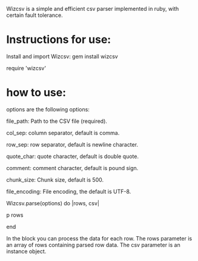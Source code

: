 Wizcsv is a simple and efficient csv parser implemented in ruby, with certain fault tolerance.

# Instructions for use:

Install and import Wizcsv: gem install wizcsv

require 'wizcsv'

# how to use:

options are the following options:

file_path: Path to the CSV file (required).

col_sep: column separator, default is comma.

row_sep: row separator, default is newline character.

quote_char: quote character, default is double quote.

comment: comment character, default is pound sign.

chunk_size: Chunk size, default is 500.

file_encoding: File encoding, the default is UTF-8.

Wizcsv.parse(options) do |rows, csv| 

p rows 

end 

In the block you can process the data for each row. The rows parameter is an array of rows containing parsed row data. The csv parameter is an instance object.
